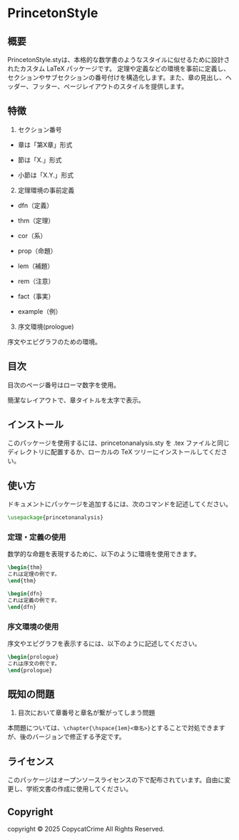 # PrincetonStyle

## 概要

PrincetonStyle.styは、本格的な数学書のようなスタイルに似せるために設計されたカスタム LaTeX パッケージです。
定理や定義などの環境を事前に定義し、セクションやサブセクションの番号付けを構造化します。また、章の見出し、ヘッダー、フッター、ページレイアウトのスタイルを提供します。

## 特徴

1. セクション番号

- 章は「第X章」形式

- 節は「X.」形式

- 小節は「X.Y.」形式

2. 定理環境の事前定義

- dfn（定義）

- thm（定理）

- cor（系）

- prop（命題）

- lem（補題）

- rem（注意）

- fact（事実）

- example（例）

3. 序文環境(prologue)

序文やエピグラフのための環境。

## 目次

目次のページ番号はローマ数字を使用。

簡潔なレイアウトで、章タイトルを太字で表示。

## インストール

このパッケージを使用するには、princetonanalysis.sty を .tex ファイルと同じディレクトリに配置するか、ローカルの TeX ツリーにインストールしてください。

## 使い方

ドキュメントにパッケージを追加するには、次のコマンドを記述してください。

```latex
\usepackage{princetonanalysis}
```

### 定理・定義の使用

数学的な命題を表現するために、以下のように環境を使用できます。

```latex
\begin{thm}
これは定理の例です。
\end{thm}

\begin{dfn}
これは定義の例です。
\end{dfn}
```

### 序文環境の使用

序文やエピグラフを表示するには、以下のように記述してください。

```latex
\begin{prologue}
これは序文の例です。
\end{prologue}
```

## 既知の問題

1. 目次において章番号と章名が繋がってしまう問題

本問題については、```\chapter{\hspace{1em}<章名>}```とすることで対処できますが、後のバージョンで修正する予定です。

## ライセンス

このパッケージはオープンソースライセンスの下で配布されています。自由に変更し、学術文書の作成に使用してください。

## Copyright

copyright © 2025 CopycatCrime All Rights Reserved.

